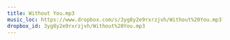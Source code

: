 ```yaml
---
title: Without You.mp3
music_loc: https://www.dropbox.com/s/3yg8y2e9rxrzjvh/Without%20You.mp3?dl=0
dropbox_id: 3yg8y2e9rxrzjvh/Without%20You.mp3
---
```



